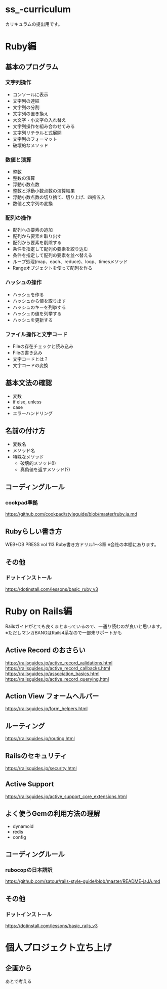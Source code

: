 # ss_-curriculum
カリキュラムの提出用です。

# Ruby編

## 基本のプログラム

### 文字列操作

- コンソールに表示
- 文字列の連結
- 文字列の分割
- 文字列の置き換え
- 大文字・小文字の入れ替え
- 文字列操作を組み合わせてみる
- 文字列リテラルと式展開
- 文字列のフォーマット
- 破壊的なメソッド

### 数値と演算

- 整数
- 整数の演算
- 浮動小数点数
- 整数と浮動小数点数の演算結果
- 浮動小数点数の切り捨て、切り上げ、四捨五入
- 数値と文字列の変換

### 配列の操作

- 配列への要素の追加
- 配列から要素を取り出す
- 配列から要素を削除する
- 条件を指定して配列の要素を絞り込む
- 条件を指定して配列の要素を並べ替える
- ループ処理(map、each、reduce)、loop、timesメソッド
- Rangeオブジェクトを使って配列を作る

### ハッシュの操作

- ハッシュを作る
- ハッシュから値を取り出す
- ハッシュのキーを列挙する
- ハッシュの値を列挙する
- ハッシュを更新する

### ファイル操作と文字コード

- Fileの存在チェックと読み込み
- Fileの書き込み
- 文字コードとは？
- 文字コードの変換

## 基本文法の確認

- 変数
- if else, unless
- case
- エラーハンドリング

## 名前の付け方

- 変数名
- メソッド名
- 特殊なメソッド
  - 破壊的メソッド(!)
  - 真偽値を返すメソッド(?)

## コーディングルール

### cookpad準拠

https://github.com/cookpad/styleguide/blob/master/ruby.ja.md

## Rubyらしい書き方

WEB+DB PRESS vol 113
Ruby書き方ドリル1〜3章
※会社の本棚にあります。

## その他

### ドットインストール
https://dotinstall.com/lessons/basic_ruby_v3


# Ruby on Rails編

Railsガイドがとても良くまとまっているので、一通り読むのが良いと思います。
※ただしマンガBANGはRails4系なので一部未サポートかも

## Active Record のおさらい

https://railsguides.jp/active_record_validations.html
https://railsguides.jp/active_record_callbacks.html
https://railsguides.jp/association_basics.html
https://railsguides.jp/active_record_querying.html

## Action View フォームヘルパー

https://railsguides.jp/form_helpers.html

## ルーティング

https://railsguides.jp/routing.html

## Railsのセキュリティ

https://railsguides.jp/security.html

## Active Support

https://railsguides.jp/active_support_core_extensions.html

## よく使うGemの利用方法の理解

- dynamoid
- redis
- config

## コーディングルール

### rubocopの日本語訳

https://github.com/satour/rails-style-guide/blob/master/README-jaJA.md

## その他

### ドットインストール
https://dotinstall.com/lessons/basic_rails_v3

# 個人プロジェクト立ち上げ

## 企画から

あとで考える

